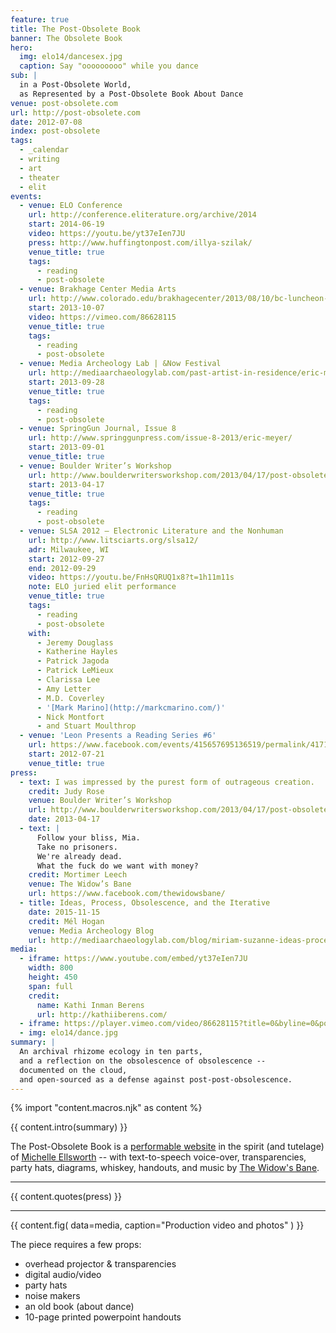 ```yaml
---
feature: true
title: The Post-Obsolete Book
banner: The Obsolete Book
hero:
  img: elo14/dancesex.jpg
  caption: Say "ooooooooo" while you dance
sub: |
  in a Post-Obsolete World,
  as Represented by a Post-Obsolete Book About Dance
venue: post-obsolete.com
url: http://post-obsolete.com
date: 2012-07-08
index: post-obsolete
tags:
  - _calendar
  - writing
  - art
  - theater
  - elit
events:
  - venue: ELO Conference
    url: http://conference.eliterature.org/archive/2014
    start: 2014-06-19
    video: https://youtu.be/yt37eIen7JU
    press: http://www.huffingtonpost.com/illya-szilak/
    venue_title: true
    tags:
      - reading
      - post-obsolete
  - venue: Brakhage Center Media Arts
    url: http://www.colorado.edu/brakhagecenter/2013/08/10/bc-luncheon-series-welcomes-eric-meyer-october-7th
    start: 2013-10-07
    video: https://vimeo.com/86628115
    venue_title: true
    tags:
      - reading
      - post-obsolete
  - venue: Media Archeology Lab | &Now Festival
    url: http://mediaarchaeologylab.com/past-artist-in-residence/eric-meyer-2/
    start: 2013-09-28
    venue_title: true
    tags:
      - reading
      - post-obsolete
  - venue: SpringGun Journal, Issue 8
    url: http://www.springgunpress.com/issue-8-2013/eric-meyer/
    start: 2013-09-01
    venue_title: true
  - venue: Boulder Writer’s Workshop
    url: http://www.boulderwritersworkshop.com/2013/04/17/post-obsolete-a-bww-salon/
    start: 2013-04-17
    venue_title: true
    tags:
      - reading
      - post-obsolete
  - venue: SLSA 2012 – Electronic Literature and the Nonhuman
    url: http://www.litsciarts.org/slsa12/
    adr: Milwaukee, WI
    start: 2012-09-27
    end: 2012-09-29
    video: https://youtu.be/FnHsQRUQ1x8?t=1h11m11s
    note: ELO juried elit performance
    venue_title: true
    tags:
      - reading
      - post-obsolete
    with:
      - Jeremy Douglass
      - Katherine Hayles
      - Patrick Jagoda
      - Patrick LeMieux
      - Clarissa Lee
      - Amy Letter
      - M.D. Coverley
      - '[Mark Marino](http://markcmarino.com/)'
      - Nick Montfort
      - and Stuart Moulthrop
  - venue: 'Leon Presents a Reading Series #6'
    url: https://www.facebook.com/events/415657695136519/permalink/417120971656858/
    start: 2012-07-21
    venue_title: true
press:
  - text: I was impressed by the purest form of outrageous creation.
    credit: Judy Rose
    venue: Boulder Writer’s Workshop
    url: http://www.boulderwritersworkshop.com/2013/04/17/post-obsolete-a-bww-salon/
    date: 2013-04-17
  - text: |
      Follow your bliss, Mia.
      Take no prisoners.
      We're already dead.
      What the fuck do we want with money?
    credit: Mortimer Leech
    venue: The Widow’s Bane
    url: https://www.facebook.com/thewidowsbane/
  - title: Ideas, Process, Obsolescence, and the Iterative
    date: 2015-11-15
    credit: Mél Hogan
    venue: Media Archeology Blog
    url: http://mediaarchaeologylab.com/blog/miriam-suzanne-ideas-process-obsolescence-iterative-interview-mel-hogan/
media:
  - iframe: https://www.youtube.com/embed/yt37eIen7JU
    width: 800
    height: 450
    span: full
    credit:
      name: Kathi Inman Berens
      url: http://kathiiberens.com/
  - iframe: https://player.vimeo.com/video/86628115?title=0&byline=0&portrait=0&color=ff0080
  - img: elo14/dance.jpg
summary: |
  An archival rhizome ecology in ten parts,
  and a reflection on the obsolescence of obsolescence --
  documented on the cloud,
  and open-sourced as a defense against post-post-obsolescence.
---
```

{% import "content.macros.njk" as content %}

{{ content.intro(summary) }}

The Post-Obsolete Book is
a [performable website][post-obsolete]
in the spirit (and tutelage)
of [Michelle Ellsworth][michelle] --
with text-to-speech voice-over,
transparencies,
party hats,
diagrams,
whiskey,
handouts,
and music by [The Widow's Bane][bane].

[post-obsolete]: http://www.post-obsolete.com
[michelle]: http://michelleellsworth.com/
[bane]: https://www.facebook.com/thewidowsbane/

---

{{ content.quotes(press) }}

---

{{ content.fig(
  data=media,
  caption="Production video and photos"
) }}

The piece
requires a few props:

- overhead projector & transparencies
- digital audio/video
- party hats
- noise makers
- an old book (about dance)
- 10-page printed powerpoint handouts
